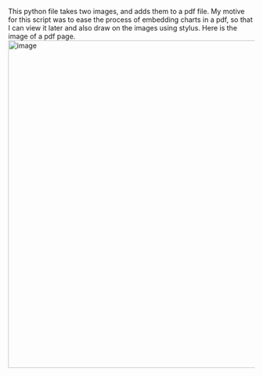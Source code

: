 This python file takes two images, and adds them to a pdf file. My motive for this script was to ease the process of embedding charts in a pdf, so that I can view it later and also draw on the images using stylus.
Here is the image of a pdf page.
<img width="523" height="669" alt="image" src="https://github.com/user-attachments/assets/a5b1c299-5ee8-4f07-8867-8b37362a2aff" />
